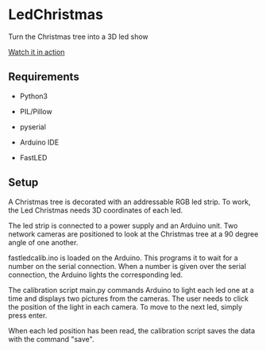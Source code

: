 # LedChristmas
Turn the Christmas tree into a 3D led show

[Watch it in action](https://www.youtube.com/watch?v=jvAs8jxLCvw)

## Requirements

- Python3
- PIL/Pillow
- pyserial

- Arduino IDE
- FastLED

## Setup
A Christmas tree is decorated with an addressable RGB led strip.
To work, the Led Christmas needs 3D coordinates of each led.

The led strip is connected to a power supply and an Arduino unit.
Two network cameras are positioned to look at the Christmas tree at
a 90 degree angle of one another.

fastledcalib.ino is loaded on the Arduino.
This programs it to wait for a number on the serial connection.
When a number is given over the serial connection, the Arduino lights the
corresponding led.

The calibration script main.py commands Arduino to light each led
one at a time and displays two pictures from the cameras.
The user needs to click the position of the light in each camera.
To move to the next led, simply press enter.

When each led position has been read, the calibration script saves the data
with the command "save".
